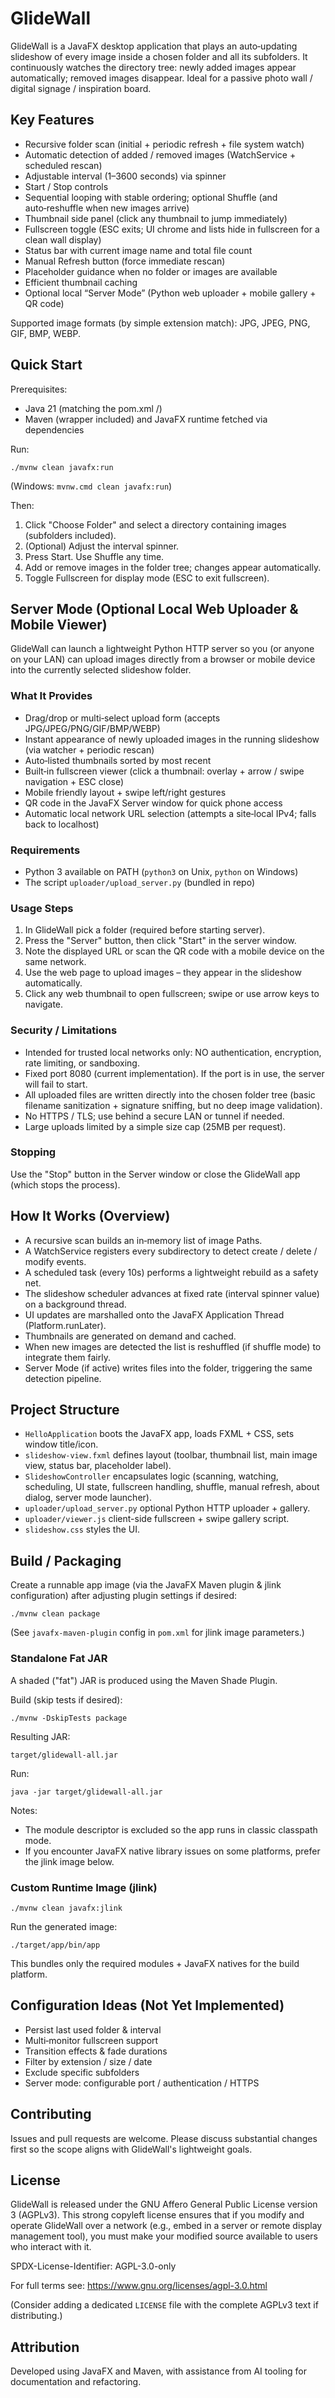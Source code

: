 # GlideWall

GlideWall is a JavaFX desktop application that plays an auto‑updating slideshow of every image inside a chosen folder and all its subfolders. It continuously watches the directory tree: newly added images appear automatically; removed images disappear. Ideal for a passive photo wall / digital signage / inspiration board.

## Key Features
- Recursive folder scan (initial + periodic refresh + file system watch)
- Automatic detection of added / removed images (WatchService + scheduled rescan)
- Adjustable interval (1–3600 seconds) via spinner
- Start / Stop controls
- Sequential looping with stable ordering; optional Shuffle (and auto‑reshuffle when new images arrive)
- Thumbnail side panel (click any thumbnail to jump immediately)
- Fullscreen toggle (ESC exits; UI chrome and lists hide in fullscreen for a clean wall display)
- Status bar with current image name and total file count
- Manual Refresh button (force immediate rescan)
- Placeholder guidance when no folder or images are available
- Efficient thumbnail caching
- Optional local “Server Mode” (Python web uploader + mobile gallery + QR code)

Supported image formats (by simple extension match): JPG, JPEG, PNG, GIF, BMP, WEBP.

## Quick Start
Prerequisites:
- Java 21 (matching the pom.xml <source>/<target>)
- Maven (wrapper included) and JavaFX runtime fetched via dependencies

Run:
```
./mvnw clean javafx:run
```
(Windows: `mvnw.cmd clean javafx:run`)

Then:
1. Click "Choose Folder" and select a directory containing images (subfolders included).
2. (Optional) Adjust the interval spinner.
3. Press Start. Use Shuffle any time.
4. Add or remove images in the folder tree; changes appear automatically.
5. Toggle Fullscreen for display mode (ESC to exit fullscreen).

## Server Mode (Optional Local Web Uploader & Mobile Viewer)
GlideWall can launch a lightweight Python HTTP server so you (or anyone on your LAN) can upload images directly from a browser or mobile device into the currently selected slideshow folder.

### What It Provides
- Drag/drop or multi‑select upload form (accepts JPG/JPEG/PNG/GIF/BMP/WEBP)
- Instant appearance of newly uploaded images in the running slideshow (via watcher + periodic rescan)
- Auto‑listed thumbnails sorted by most recent
- Built‑in fullscreen viewer (click a thumbnail: overlay + arrow / swipe navigation + ESC close)
- Mobile friendly layout + swipe left/right gestures
- QR code in the JavaFX Server window for quick phone access
- Automatic local network URL selection (attempts a site‑local IPv4; falls back to localhost)

### Requirements
- Python 3 available on PATH (`python3` on Unix, `python` on Windows)
- The script `uploader/upload_server.py` (bundled in repo)

### Usage Steps
1. In GlideWall pick a folder (required before starting server).
2. Press the "Server" button, then click "Start" in the server window.
3. Note the displayed URL or scan the QR code with a mobile device on the same network.
4. Use the web page to upload images – they appear in the slideshow automatically.
5. Click any web thumbnail to open fullscreen; swipe or use arrow keys to navigate.

### Security / Limitations
- Intended for trusted local networks only: NO authentication, encryption, rate limiting, or sandboxing.
- Fixed port 8080 (current implementation). If the port is in use, the server will fail to start.
- All uploaded files are written directly into the chosen folder tree (basic filename sanitization + signature sniffing, but no deep image validation).
- No HTTPS / TLS; use behind a secure LAN or tunnel if needed.
- Large uploads limited by a simple size cap (25MB per request).

### Stopping
Use the "Stop" button in the Server window or close the GlideWall app (which stops the process).

## How It Works (Overview)
- A recursive scan builds an in‑memory list of image Paths.
- A WatchService registers every subdirectory to detect create / delete / modify events.
- A scheduled task (every 10s) performs a lightweight rebuild as a safety net.
- The slideshow scheduler advances at fixed rate (interval spinner value) on a background thread.
- UI updates are marshalled onto the JavaFX Application Thread (Platform.runLater).
- Thumbnails are generated on demand and cached.
- When new images are detected the list is reshuffled (if shuffle mode) to integrate them fairly.
- Server Mode (if active) writes files into the folder, triggering the same detection pipeline.

## Project Structure
- `HelloApplication` boots the JavaFX app, loads FXML + CSS, sets window title/icon.
- `slideshow-view.fxml` defines layout (toolbar, thumbnail list, main image view, status bar, placeholder label).
- `SlideshowController` encapsulates logic (scanning, watching, scheduling, UI state, fullscreen handling, shuffle, manual refresh, about dialog, server mode launcher).
- `uploader/upload_server.py` optional Python HTTP uploader + gallery.
- `uploader/viewer.js` client-side fullscreen + swipe gallery script.
- `slideshow.css` styles the UI.

## Build / Packaging
Create a runnable app image (via the JavaFX Maven plugin & jlink configuration) after adjusting plugin settings if desired:
```
./mvnw clean package
```
(See `javafx-maven-plugin` config in `pom.xml` for jlink image parameters.)

### Standalone Fat JAR
A shaded ("fat") JAR is produced using the Maven Shade Plugin.

Build (skip tests if desired):
```
./mvnw -DskipTests package
```
Resulting JAR:
```
target/glidewall-all.jar
```
Run:
```
java -jar target/glidewall-all.jar
```
Notes:
- The module descriptor is excluded so the app runs in classic classpath mode.
- If you encounter JavaFX native library issues on some platforms, prefer the jlink image below.

### Custom Runtime Image (jlink)
```
./mvnw clean javafx:jlink
```
Run the generated image:
```
./target/app/bin/app
```
This bundles only the required modules + JavaFX natives for the build platform.

## Configuration Ideas (Not Yet Implemented)
- Persist last used folder & interval
- Multi‑monitor fullscreen support
- Transition effects & fade durations
- Filter by extension / size / date
- Exclude specific subfolders
- Server mode: configurable port / authentication / HTTPS

## Contributing
Issues and pull requests are welcome. Please discuss substantial changes first so the scope aligns with GlideWall's lightweight goals.

## License
GlideWall is released under the GNU Affero General Public License version 3 (AGPLv3). This strong copyleft license ensures that if you modify and operate GlideWall over a network (e.g., embed in a server or remote display management tool), you must make your modified source available to users who interact with it.

SPDX-License-Identifier: AGPL-3.0-only

For full terms see: https://www.gnu.org/licenses/agpl-3.0.html

(Consider adding a dedicated `LICENSE` file with the complete AGPLv3 text if distributing.)

## Attribution
Developed using JavaFX and Maven, with assistance from AI tooling for documentation and refactoring.
